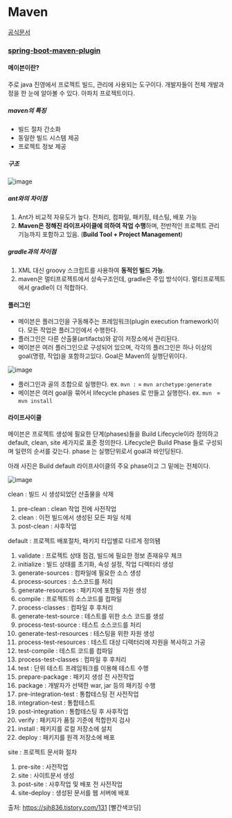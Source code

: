 # Maven

[공식문서](http://maven.apache.org/)

### [spring-boot-maven-plugin](https://docs.spring.io/spring-boot/docs/2.3.0.RELEASE/maven-plugin/reference/html/)

#### 메이븐이란?

주로 java 진영에서 프로젝트 빌드, 관리에 사용되는 도구이다. 개발자들이 전체 개발과정을 한 눈에 알아볼 수 있다. 아파치 프로젝트이다.

##### maven의 특징

- 빌드 절차 간소화
- 동일한 빌드 시스템 제공
- 프로젝트 정보 제공

##### 구조

![image](https://user-images.githubusercontent.com/55625864/86114046-fdc48700-bb04-11ea-8590-6b3b00c84dfd.png)



##### ant와의 차이점

1. Ant가 비교적 자유도가 높다. 전처리, 컴파일, 패키징, 테스팅, 배포 가능
2. **Maven은 정해진 라이프사이클에 의하여 작업 수행**하며, 전반적인 프로젝트 관리 기능까지 포함하고 있음. (**Build Tool + Project Management**)

##### gradle과의 차이점

1. XML 대신 groovy 스크립트를 사용하여 **동적인 빌드 가능**.
2. maven은 멀티프로젝트에서 상속구조인데, gradle은 주입 방식이다. 멀티프로젝트에서 gradle이 더 적합하다.

#### 플러그인

- 메이븐은 플러그인을 구동해주는 프레임워크(plugin execution framework)이다. 모든 작업은 플러그인에서 수행한다.
- 플러그인은 다른 산출물(artifacts)와 같이 저장소에서 관리된다.
- 메이븐은 여러 플러그인으로 구성되어 있으며, 각각의 플러그인은 하나 이상의 goal(명령, 작업)을 포함하고있다. Goal은 Maven의 실행단위이다.

![image](https://user-images.githubusercontent.com/55625864/86117079-6281e080-bb09-11ea-860c-13586143e159.png)

- 플러그인과 골의 조합으로 실행한다. ex. `mvn :` = `mvn archetype:generate`
- 메이븐은 여러 goal을 묶어서 lifecycle phases 로 만들고 실행한다. ex. `mvn ` = `mvn install`

#### 라이프사이클

메이븐은 프로젝트 생성에 필요한 단계(phases)들을 Build Lifecycle이라 정의하고 default, clean, site 세가지로 표준 정의한다. Lifecycle은 Build Phase 들로 구성되며 일련의 순서를 갖는다. phase 는 실행단위로서 goal과 바인딩된다.

아래 사진은 Build default 라이프사이클의 주요 phase이고 그 밑에는 전체이다.

![image](https://user-images.githubusercontent.com/55625864/86117468-0f5c5d80-bb0a-11ea-87d5-b3b957e59537.png)



clean : 빌드 시 생성되었던 산출물을 삭제

1. pre-clean : clean 작업 전에 사전작업
2. clean : 이전 빌드에서 생성된 모든 파일 삭제
3. post-clean : 사후작업

default : 프로젝트 배포절차, 패키지 타입별로 다르게 정의됌

1. validate : 프로젝트 상태 점검, 빌드에 필요한 정보 존재유무 체크
2. initialize : 빌드 상태를 초기화, 속성 설정, 작업 디렉터리 생성
3. generate-sources : 컴파일에 필요한 소스 생성
4. process-sources : 소스코드를 처리
5. generate-resources : 패키지에 포함될 자원 생성
6. compile : 프로젝트의 소스코드를 컴파일
7. process-classes : 컴파일 후 후처리
8. generate-test-source : 테스트를 위한 소스 코드를 생성
9. process-test-source : 테스트 소스코드를 처리
10. generate-test-resources : 테스팅을 위한 자원 생성
11. process-test-resources : 테스트 대상 디렉터리에 자원을 복사하고 가공
12. test-compile : 테스트 코드를 컴파일
13. process-test-classes : 컴파일 후 후처리
14. test : 단위 테스트 프레임워크를 이용해 테스트 수행
15. prepare-package : 패키지 생성 전 사전작업
16. package : 개발자가 선택한 war, jar 등의 패키징 수행
17. pre-integration-test : 통합테스팅 전 사전작업
18. integration-test : 통합테스트
19. post-integration : 통합테스팅 후 사후작업
20. verify : 패키지가 품질 기준에 적합한지 검사
21. install : 패키지를 로컬 저장소에 설치
22. deploy : 패키지를 원격 저장소에 배포

site : 프로젝트 문서화 절차

1. pre-site : 사전작업
2. site : 사이트문서 생성
3. post-site : 사후작업 및 배포 전 사전작업
4. site-deploy : 생성된 문서를 웹 서버에 배포



출처: https://sjh836.tistory.com/131 [빨간색코딩]
